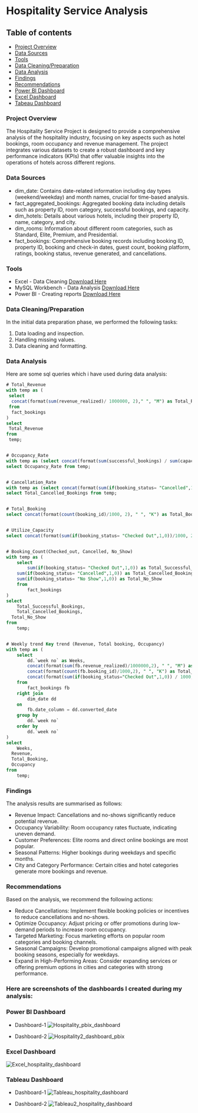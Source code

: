 # Hospitality Service Analysis

## Table of contents

- [Project Overview](#project-overview)
- [Data Sources](#data-sources)
- [Tools](#tools)
- [Data Cleaning/Preparation](#data-cleaningpreparation)
- [Data Analysis](#data-analysis)
- [Findings](#findings)
- [Recommendations](#recommendations)
- [Power BI Dashboard](#power-bi-dashboard)
- [Excel Dashboard](#excel-dashboard)
- [Tabeau Dashboard](#tableau-dashboard)

### Project Overview

The Hospitality Service Project is designed to provide a comprehensive analysis of the hospitality industry, focusing on key aspects such as hotel bookings, room occupancy and revenue management. The project integrates various datasets to create a robust dashboard and key performance indicators (KPIs) that offer valuable insights into the operations of hotels across different regions.

### Data Sources

- dim_date: Contains date-related information including day types (weekend/weekday) and month names, crucial for time-based analysis.
- fact_aggregated_bookings: Aggregated booking data including details such as property ID, room category, successful bookings, and capacity.
- dim_hotels: Details about various hotels, including their property ID, name, category, and city.
- dim_rooms: Information about different room categories, such as Standard, Elite, Premium, and Presidential.
- fact_bookings: Comprehensive booking records including booking ID, property ID, booking and check-in dates, guest count, booking platform, ratings, booking status, revenue generated, and cancellations.

### Tools
- Excel - Data Cleaning [Download Here](https://microsoft.com)
- MySQL Workbench - Data Analysis [Download Here](https://dev.mysql.com/downloads/workbench/)
- Power BI - Creating reports [Download Here](https://www.microsoft.com/en-us/download/details.aspx?id=58494)


### Data Cleaning/Preparation
In the initial data preparation phase, we performed the following tasks:
1. Data loading and inspection.
2. Handling missing values.
3. Data cleaning and formatting.

### Data Analysis
Here are some sql queries which i have used during data analysis:

```sql
# Total_Revenue
with temp as (
 select
  concat(format(sum(revenue_realized)/ 1000000, 2)," ", "M") as Total_Revenue
 from
  fact_bookings
)
select
 Total_Revenue
from
 temp;


# Occupancy_Rate
with temp as (select concat(format(sum(successful_bookings) / sum(capacity) * 100,0), " ", "%") as Occupancy_Rate from fact_aggregated_bookings)
select Occupancy_Rate from temp;


# Cancellation_Rate
with temp as (select concat(format(sum(if(booking_status= "Cancelled",1,0)) / count(booking_id) * 100, 2), " ", "%") as Total_Cancelled_Bookings from fact_bookings)
select Total_Cancelled_Bookings from temp;


# Total_Booking
select concat(format(count(booking_id)/1000, 2), " ", "K") as Total_Booking from fact_bookings;


# Utilize_Capacity
select concat(format(sum(if(booking_status= "Checked Out",1,0))/1000, 2), " ", "K") as Utilized_Capacity from fact_bookings;


# Booking_Count(Checked_out, Cancelled, No_Show)
with temp as (
	select 
		sum(if(booking_status= "Checked Out",1,0)) as Total_Successful_Bookings,
    sum(if(booking_status= "Cancelled",1,0)) as Total_Cancelled_Bookings,
    sum(if(booking_status= "No Show",1,0)) as Total_No_Show
	from 
		fact_bookings
)
select
	Total_Successful_Bookings,
	Total_Cancelled_Bookings,
  Total_No_Show
from 
	temp;	


# Weekly trend Key trend (Revenue, Total booking, Occupancy)
with temp as (
	select
		dd.`week no` as Weeks,
        concat(format(sum(fb.revenue_realized)/1000000,2), " ", "M") as Revenue,
        concat(format(count(fb.booking_id)/1000,2), " ", "K") as Total_Booking,
        concat(format(sum(if(booking_status="Checked Out",1,0)) / 1000, 2), " ", "K") as Occupancy
	from
		fact_bookings fb
	right join
		dim_date dd
	on
		fb.date_column = dd.converted_date
	group by
		dd.`week no`
	order by
		dd.`week no`
)
select
	Weeks,
  Revenue, 
  Total_Booking,
  Occupancy
from
	temp;
```


### Findings

The analysis results are summarised as follows:
- Revenue Impact: Cancellations and no-shows significantly reduce potential revenue.
- Occupancy Variability: Room occupancy rates fluctuate, indicating uneven demand.
- Customer Preferences: Elite rooms and direct online bookings are most popular.
- Seasonal Patterns: Higher bookings during weekdays and specific months.
- City and Category Performance: Certain cities and hotel categories generate more bookings and revenue.


### Recommendations

Based on the analysis, we recommend the following actions:
- Reduce Cancellations: Implement flexible booking policies or incentives to reduce cancellations and no-shows.
- Optimize Occupancy: Adjust pricing or offer promotions during low-demand periods to increase room occupancy.
- Targeted Marketing: Focus marketing efforts on popular room categories and booking channels.
- Seasonal Campaigns: Develop promotional campaigns aligned with peak booking seasons, especially for weekdays.
- Expand in High-Performing Areas: Consider expanding services or offering premium options in cities and categories with strong performance.


### Here are screenshots of the dashboards I created during my analysis:

### Power BI Dashboard 

- Dashboard-1
![Hospitality_pbix_dashboard](https://github.com/user-attachments/assets/692f799a-a51d-4b23-8510-7157a67b78cc)


- Dashboard-2
![Hospitality2_dashboard_pbix](https://github.com/user-attachments/assets/5033f0a5-fa2b-48d1-9999-0932493d896c)


### Excel Dashboard

![Excel_hospitality_dashboard](https://github.com/user-attachments/assets/efbd65b0-b4e4-46dc-a66f-938bda1dca64)


### Tableau Dashboard

- Dashboard-1
![Tableau_hospitality_dashboard](https://github.com/user-attachments/assets/1e3015e4-4061-4be2-bf69-d8efd04fb7e0)


- Dashboard-2
![Tableau2_hospitality_dashboard](https://github.com/user-attachments/assets/58caa790-a4ca-4d5d-8390-5a6a1483be97)

  

